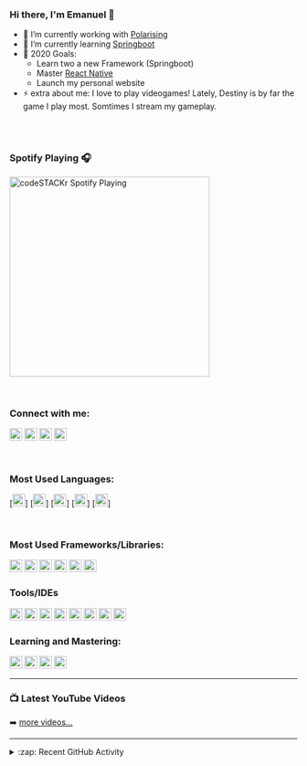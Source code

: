 ### Hi there, I'm Emanuel 👋

- 🔭 I’m currently working with [Polarising](https:/www.polarising.com)
- 🌱 I’m currently learning [Springboot](https://spring.io/projects/spring-boot)
- 🥅 2020 Goals: 
  - Learn two a new Framework (Springboot)
  - Master [React Native](https://reactnative.dev)
  - Launch my personal website
- ⚡ extra about me: I love to play videogames! Lately, Destiny is by far the game I play most. Somtimes I stream my gameplay.

<br />
<br />

### Spotify Playing 🎧

[<img src="https://now-playing-codestackr.vercel.app/api/spotify-playing" alt="codeSTACKr Spotify Playing" width="350" />](https://open.spotify.com/user/1166932207)

<br/>

### Connect with me:

[<img alt="Emanuel Coelho | YouTube" width="22px" src="https://cdn.jsdelivr.net/npm/simple-icons@v3/icons/youtube.svg" />][linkedin]
[<img alt="Emanuel Coelho | Twitter" width="22px" src="https://cdn.jsdelivr.net/npm/simple-icons@v3/icons/twitter.svg" />][twitter]
[<img alt="Emanuel Coelho | LinkedIn" width="22px" src="https://cdn.jsdelivr.net/npm/simple-icons@v3/icons/linkedin.svg" />][linkedin]
[<img alt="Emanuel Coelho | Twitch" width="22px" src="https://cdn.jsdelivr.net/npm/simple-icons@v3/icons/twitch.svg" />][twitch]

<br />

### Most Used Languages:

[<img alt="TypeScript" width="22px" src="https://cdn.jsdelivr.net/npm/simple-icons@v3/icons/typescript.svg" />]
[<img alt="HTML" width="22px" src="https://cdn.jsdelivr.net/npm/simple-icons@v3/icons/html5.svg" />]
[<img alt="CSS" width="22px" src="https://cdn.jsdelivr.net/npm/simple-icons@v3/icons/css3.svg" />]
[<img alt="Markdown" width="22px" src="https://cdn.jsdelivr.net/npm/simple-icons@v3/icons/markdown.svg" />]
[<img alt="Shell" width="22px" src="https://cdn.jsdelivr.net/npm/simple-icons@v3/icons/gnubash.svg" />]

<br />

### Most Used Frameworks/Libraries:

<img alt="NodeJS" width="22px" src="https://cdn.jsdelivr.net/npm/simple-icons@v3/icons/node-dot-js.svg" />
<img alt="Angular" width="22px" src="https://cdn.jsdelivr.net/npm/simple-icons@v3/icons/angular.svg" />
<img alt="SASS" width="22px" src="https://cdn.jsdelivr.net/npm/simple-icons@v3/icons/sass.svg" />
<img alt="React" width="22px" src="https://cdn.jsdelivr.net/npm/simple-icons@v3/icons/react.svg" />
<img alt="Redux" width="22px" src="https://cdn.jsdelivr.net/npm/simple-icons@v3/icons/redux.svg" />
<img alt="Bootstrap" width="22px" src="https://cdn.jsdelivr.net/npm/simple-icons@v3/icons/bootstrap.svg" />

<br />

### Tools/IDEs

<img alt="Express" width="22px" src="https://cdn.jsdelivr.net/npm/simple-icons@v3/icons/npm.svg" />
<img alt="Git" width="22px" src="https://cdn.jsdelivr.net/npm/simple-icons@v3/icons/git.svg" />
<img alt="Github" width="22px" src="https://cdn.jsdelivr.net/npm/simple-icons@v3/icons/github.svg" />
<img alt="Teams" width="22px" src="https://cdn.jsdelivr.net/npm/simple-icons@v3/icons/microsoftteams.svg" />
<img alt="Docker" width="22px" src="https://cdn.jsdelivr.net/npm/simple-icons@v3/icons/docker.svg" />
<img alt="IntelliJ" width="22px" src="https://cdn.jsdelivr.net/npm/simple-icons@v3/icons/intellijidea.svg" />
<img alt="Docker" width="22px" src="https://cdn.jsdelivr.net/npm/simple-icons@v3/icons/docker.svg" />
<img alt="MacOS" width="22px" src="https://cdn.jsdelivr.net/npm/simple-icons@v3/icons/apple.svg" />

<br />

### Learning and Mastering:

<img alt="Java" width="22px" src="https://cdn.jsdelivr.net/npm/simple-icons@v3/icons/java.svg" />
<img alt="Spring" width="22px" src="https://cdn.jsdelivr.net/npm/simple-icons@v3/icons/spring.svg" />
<img alt="React Native" width="22px" src="https://cdn.jsdelivr.net/npm/simple-icons@v3/icons/react.svg"/>
<img alt="Storybook JS" width="22px" src="https://cdn.jsdelivr.net/npm/simple-icons@v3/icons/storybook.svg" />

---

### 📺 Latest YouTube Videos

<!-- YOUTUBE:START -->
<!-- YOUTUBE:END -->

➡️ [more videos...](https://www.youtube.com/channel/UCLwCp9VA1xWe40Elfx8JBCg)

---

<details>
  <summary>:zap: Recent GitHub Activity</summary>
  
<!--START_SECTION:activity-->
<!--END_SECTION:activity-->

</details>

[youtube]: https://www.youtube.com/channel/UCLwCp9VA1xWe40Elfx8JBCg
[linkedin]: https://www.linkedin.com/in/emanuel-coelho-6717b027
[twitter]: https://twitter.com/iamelkas
[twitch]: https://www.twitch.tv/iamelkas